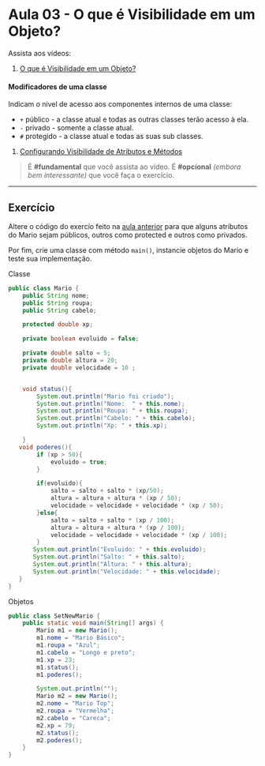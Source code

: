 # Aula 03 - O que é Visibilidade em um Objeto?

Assista aos vídeos: 

  1. [O que é Visibilidade em um Objeto?](https://youtu.be/jFI-qqitzwk?t=49)
  #### **Modificadores de uma classe**
  Indicam o nivel de acesso aos componentes internos de uma classe:
  - `+` público - a classe atual e todas as outras classes terão acesso à ela.
  - `-` privado - somente a classe atual.
  - `#` protegido - a classe atual e todas as suas sub classes.
  1. [Configurando Visibilidade de Atributos e Métodos](https://youtu.be/LV2243j4RTQ?t=33)

> É **#fundamental** que você assista ao vídeo. É **#opcional** _(embora bem interessante)_ que você faça o exercício.

---

## Exercício

Altere o código do exercío feito na [aula anterior](../aula02/resolucao.md) para que alguns atributos do Mario sejam públicos, outros como protected e outros como privados.

Por fim, crie uma classe com método `main()`, instancie objetos do Mario e teste sua implementação.

Classe
```java
public class Mario {
    public String nome;
    public String roupa;
    public String cabelo;

    protected double xp;

    private boolean evoluido = false;

    private double salto = 5;
    private double altura = 20;
    private double velocidade = 10 ;


    void status(){
        System.out.println("Mario foi criado");
        System.out.println("Nome:  " + this.nome);
        System.out.println("Roupa: " + this.roupa);
        System.out.println("Cabelo: " + this.cabelo);
        System.out.println("Xp: " + this.xp);

    }
   void poderes(){
        if (xp > 50){
            evoluido = true;
        }

        if(evoluido){
            salto = salto + salto * (xp/50);
            altura = altura + altura * (xp / 50);
            velocidade = velocidade + velocidade * (xp / 50);
        }else{
            salto = salto + salto * (xp / 100);
            altura = altura + altura * (xp / 100);
            velocidade = velocidade + velocidade * (xp / 100);
        }
       System.out.println("Evoluido: " + this.evoluido);
       System.out.println("Salto: " + this.salto);
       System.out.println("Altura: " + this.altura);
       System.out.println("Velocidade: " + this.velocidade);
   }
}
```

Objetos
```java
public class SetNewMario {
    public static void main(String[] args) {
        Mario m1 = new Mario();
        m1.nome = "Mario Básico";
        m1.roupa = "Azul";
        m1.cabelo = "Longo e preto";
        m1.xp = 23;
        m1.status();
        m1.poderes();

        System.out.println("");
        Mario m2 = new Mario();
        m2.nome = "Mario Top";
        m2.roupa = "Vermelha";
        m2.cabelo = "Careca";
        m2.xp = 79;
        m2.status();
        m2.poderes();
    }
}
```